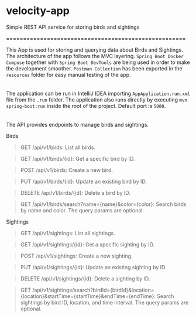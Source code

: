 # velocity-app

Simple REST API service for storing birds and sightings

=====================================================

This App is used for storing and querying data about Birds and Sightings.
The architecture of the app follows the MVC layering. `Spring Boot Docker Compose` together
with `Spring Boot DevTools` are being used in order to make the development smoother.
`Postman Collection` has been exported in the `resources` folder for easy manual testing of the app.
<br/>
<br/>
<br/>
The application can be run in IntelliJ IDEA importing `AppApplication.run.xml` file from the `.run` folder.
The application also runs directly by executing `mvn spring-boot:run` inside the root of the project.
Default port is `5000`.
<br/>
<br/>
<br/>
The API provides endpoints to manage birds and sightings.

Birds
> GET /api/v1/birds: List all birds.

> GET /api/v1/birds/{id}: Get a specific bird by ID.

> POST /api/v1/birds: Create a new bird.

> PUT /api/v1/birds/{id}: Update an existing bird by ID.

> DELETE /api/v1/birds/{id}: Delete a bird by ID.

> GET /api/v1/birds/search?name={name}&color={color}: Search birds by name and color. The query params are optional.

Sightings
> GET /api/v1/sightings: List all sightings.

> GET /api/v1/sightings/{id}: Get a specific sighting by ID.

> POST /api/v1/sightings: Create a new sighting.

> PUT /api/v1/sightings/{id}: Update an existing sighting by ID.

> DELETE /api/v1/sightings/{id}: Delete a sighting by ID.

> GET /api/v1/sightings/search?birdId={birdId}&location={location}&startTime={startTime}&endTime={endTime}: Search
> sightings
> by bird ID, location, and time interval. The query params are optional.

